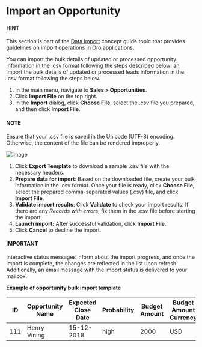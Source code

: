<a id="import-opportunities"></a>

# Import an Opportunity

#### HINT
This section is part of the [Data Import](../../../concept-guides/data-import/index.md#concept-guide-data-import) concept guide topic that provides guidelines on import operations in Oro applications.

You can import the bulk details of updated or processed opportunity information in the .csv format following the steps described below:
an import the bulk details of updated or processed leads information in the .csv format following the steps below.

1. In the main menu, navigate to **Sales > Opportunities**.
2. Click **Import File** on the top right.
3. In the **Import** dialog, click **Choose File**, select the .csv file you prepared, and then click **Import File**.

#### NOTE
Ensure that your .csv file is saved in the Unicode (UTF-8) encoding. Otherwise, the content of the file can be rendered improperly.

![image](user/img/sales/opportunities/import_opportunities.png)

1. Click **Export Template** to download a sample .csv file with the necessary headers.
2. **Prepare data for import**: Based on the downloaded file, create your bulk information in the .csv format. Once your file is ready, click **Choose File**, select the prepared comma-separated values (.csv) file, and click **Import File**.
3. **Validate import results**: Click **Validate** to check your import results. If there are any *Records with errors*, fix them in the .csv file before starting the import.
4. **Launch import:** After successful validation, click **Import File**.
5. Click **Cancel** to decline the import.

#### IMPORTANT
Interactive status messages inform about the import progress, and once the import is complete, the changes are reflected in the list upon refresh. Additionally, an email message with the import status is delivered to your mailbox.

**Example of opportunity bulk import template**

|   ID | Opportunity Name   | Expected Close Date   | Probability   |   Budget Amount | Budget Amount Currency   |   Close Revenue | Close Revenue Currency   | Status Id   | Contact First Name   | Contact Last Name   |
|------|--------------------|-----------------------|---------------|-----------------|--------------------------|-----------------|--------------------------|-------------|----------------------|---------------------|
|  111 | Henry Vining       | 15-12-2018            | high          |            2000 | USD                      |            1500 | USD                      | won         | Jerry                | Coleman             |
